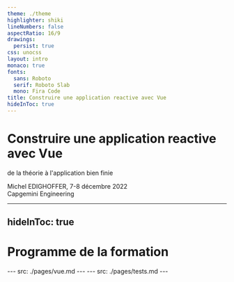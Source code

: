 ```yaml
---
theme: ./theme
highlighter: shiki
lineNumbers: false
aspectRatio: 16/9
drawings:
  persist: true
css: unocss
layout: intro
monaco: true
fonts:
  sans: Roboto
  serif: Roboto Slab
  mono: Fira Code
title: Construire une application reactive avec Vue
hideInToc: true
---
```


# Construire une application reactive avec Vue

<span uppercase font-mono>de la théorie à l'application bien finie</span>

<div absolute bottom-6 right-15 text-right >
  Michel EDIGHOFFER, 7-8 décembre 2022
  <div text-cap>Capgemini Engineering</div>
</div>

<style>
  h1 {
    --at-apply: vue-brand;
  }
</style>

<!--
DSD
-->

---
hideInToc: true
---

# Programme de la formation

<Toc maxDepth="2" />
---
src: ./pages/vue.md
---
---
src: ./pages/tests.md
---
